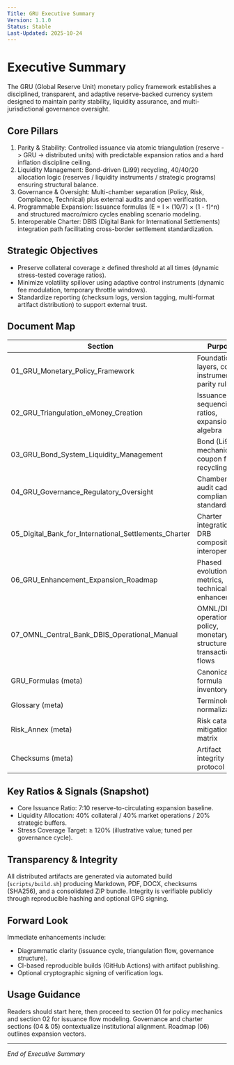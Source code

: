 ```yaml
---
Title: GRU Executive Summary
Version: 1.1.0
Status: Stable
Last-Updated: 2025-10-24
---
```


# Executive Summary

The GRU (Global Reserve Unit) monetary policy framework establishes a disciplined, transparent, and adaptive reserve-backed currency system designed to maintain parity stability, liquidity assurance, and multi-jurisdictional governance oversight.

## Core Pillars
1. Parity & Stability: Controlled issuance via atomic triangulation (reserve -> GRU -> distributed units) with predictable expansion ratios and a hard inflation discipline ceiling.
2. Liquidity Management: Bond-driven (Li99) recycling, 40/40/20 allocation logic (reserves / liquidity instruments / strategic programs) ensuring structural balance.
3. Governance & Oversight: Multi-chamber separation (Policy, Risk, Compliance, Technical) plus external audits and open verification.
4. Programmable Expansion: Issuance formulas (E = I × (10/7) × (1 - f)^n) and structured macro/micro cycles enabling scenario modeling.
5. Interoperable Charter: DBIS (Digital Bank for International Settlements) integration path facilitating cross-border settlement standardization.

## Strategic Objectives
- Preserve collateral coverage ≥ defined threshold at all times (dynamic stress-tested coverage ratios).
- Minimize volatility spillover using adaptive control instruments (dynamic fee modulation, temporary throttle windows).
- Standardize reporting (checksum logs, version tagging, multi-format artifact distribution) to support external trust.

## Document Map
| Section | Purpose |
|---------|---------|
| 01_GRU_Monetary_Policy_Framework | Foundational layers, control instruments, parity rules |
| 02_GRU_Triangulation_eMoney_Creation | Issuance sequencing, ratios, expansion algebra |
| 03_GRU_Bond_System_Liquidity_Management | Bond (Li99) mechanics, coupon flow, recycling |
| 04_GRU_Governance_Regulatory_Oversight | Chambers, audit cadence, compliance standards |
| 05_Digital_Bank_for_International_Settlements_Charter | Charter integration, DRB composition, interoperability |
| 06_GRU_Enhancement_Expansion_Roadmap | Phased evolution, metrics, technical enhancements |
| 07_OMNL_Central_Bank_DBIS_Operational_Manual | OMNL/DBIS operational policy, monetary structure, transaction flows |
| GRU_Formulas (meta) | Canonical formula inventory |
| Glossary (meta) | Terminology normalization |
| Risk_Annex (meta) | Risk catalog & mitigation matrix |
| Checksums (meta) | Artifact integrity protocol |

## Key Ratios & Signals (Snapshot)
- Core Issuance Ratio: 7:10 reserve-to-circulating expansion baseline.
- Liquidity Allocation: 40% collateral / 40% market operations / 20% strategic buffers.
- Stress Coverage Target: ≥ 120% (illustrative value; tuned per governance cycle).

## Transparency & Integrity
All distributed artifacts are generated via automated build (`scripts/build.sh`) producing Markdown, PDF, DOCX, checksums (SHA256), and a consolidated ZIP bundle. Integrity is verifiable publicly through reproducible hashing and optional GPG signing.

## Forward Look
Immediate enhancements include:
- Diagrammatic clarity (issuance cycle, triangulation flow, governance structure).
- CI-based reproducible builds (GitHub Actions) with artifact publishing.
- Optional cryptographic signing of verification logs.

## Usage Guidance
Readers should start here, then proceed to section 01 for policy mechanics and section 02 for issuance flow modeling. Governance and charter sections (04 & 05) contextualize institutional alignment. Roadmap (06) outlines expansion vectors.

---
*End of Executive Summary*
